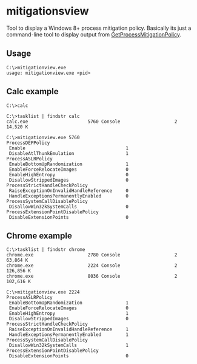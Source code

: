 # mitigationsview

Tool to display a Windows 8+ process mitigation policy. Basically its just
a command-line tool to display output from [GetProcessMitigationPolicy](https://msdn.microsoft.com/en-us/library/windows/desktop/hh769085(v=vs.85).aspx).

## Usage

```
C:\>mitigationview.exe
usage: mitigationview.exe <pid>
```

## Calc example

```
C:\>calc

C:\>tasklist | findstr calc
calc.exe                      5760 Console                    2     14,520 K

C:\>mitigationview.exe 5760
ProcessDEPPolicy
 Enable                                     1
 DisableAtlThunkEmulation                   1
ProcessASLRPolicy
 EnableBottomUpRandomization                1
 EnableForceRelocateImages                  0
 EnableHighEntropy                          0
 DisallowStrippedImages                     0
ProcessStrictHandleCheckPolicy
 RaiseExceptionOnInvalidHandleReference     0
 HandleExceptionsPermanentlyEnabled         0
ProcessSystemCallDisablePolicy
 DisallowWin32kSystemCalls                  0
ProcessExtensionPointDisablePolicy
 DisableExtensionPoints                     0
```

## Chrome example

```
C:\>tasklist | findstr chrome
chrome.exe                    2780 Console                    2     63,864 K
chrome.exe                    2224 Console                    2    126,856 K
chrome.exe                    8036 Console                    2    102,616 K

C:\>mitigationview.exe 2224
ProcessASLRPolicy
 EnableBottomUpRandomization                1
 EnableForceRelocateImages                  0
 EnableHighEntropy                          1
 DisallowStrippedImages                     0
ProcessStrictHandleCheckPolicy
 RaiseExceptionOnInvalidHandleReference     1
 HandleExceptionsPermanentlyEnabled         1
ProcessSystemCallDisablePolicy
 DisallowWin32kSystemCalls                  1
ProcessExtensionPointDisablePolicy
 DisableExtensionPoints                     0

```

